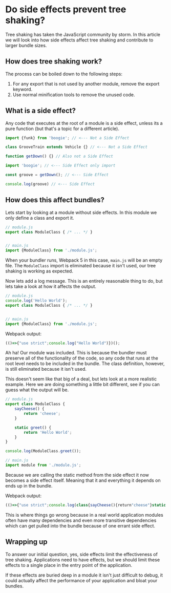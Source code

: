 # Do side effects prevent tree shaking?

Tree shaking has taken the JavaScript community by storm. In this article we
will look into how side effects affect tree shaking and contribute to larger
bundle sizes.

## How does tree shaking work?

The process can be boiled down to the following steps:

1. For any export that is not used by another module, remove the export keyword.
2. Use normal minification tools to remove the unused code.

## What is a side effect?

Any code that executes at the root of a module is a side effect, unless its a
pure function (but that's a topic for a different article).

```js
import {funk} from 'boogie'; // <--- Not a Side Effect

class GrooveTrain extends Vehicle {} // <--- Not a Side Effect

function getDown() {} // Also not a Side Effect
```


```js
import 'boogie'; // <--- Side Effect only import

const groove = getDown(); // <--- Side Effect

console.log(groove) // <--- Side Effect
```

## How does this affect bundles?

Lets start by looking at a module without side effects. In this module we only
define a class and export it.

```js
// module.js
export class ModuleClass { /* ... */ }


// main.js
import {ModuleClass} from './module.js';
```

When your bundler runs, Webpack 5 in this case, `main.js` will be an empty
file. The `ModuleClass` import is eliminated because it isn't used, our tree
shaking is working as expected.

Now lets add a log message. This is an entirely reasonable thing to do, but lets
take a look at how it affects the output.


```js
// module.js
console.log('Hello World');
export class ModuleClass { /* ... */ }


// main.js
import {ModuleClass} from './module.js';
```

Webpack output:

```js
(()=>{"use strict";console.log("Hello World")})();
```

Ah ha! Our module was included. This is because the bundler must preserve all of
the functionality of the code, so any code that runs at the root level needs to
be included in the bundle. The class definition, however, is still eliminated
because it isn't used.

This doesn't seem like that big of a deal, but lets look at a more realistic
example. Here we are doing something a little bit different, see if you can
guess what the output will be.

```js
// module.js
export class ModuleClass {
	sayCheese() {
		return 'cheese';
	}

	static greet() {
		return 'Hello World';
	}
} 

console.log(ModuleClass.greet());

// main.js
import module from './module.js';
```

Because we are calling the static method from the side effect it now becomes a
side effect itself. Meaning that it and everything it depends on ends up in the
bundle.

Webpack output:

```js
(()=>{"use strict";console.log(class{sayCheese(){return"cheese"}static greet(){return"Hello World"}}.greet())})();
```

This is where things go wrong because in a real world application modules often
have many dependencies and even more transitive dependencies which can get
pulled into the bundle because of one errant side effect.

## Wrapping up

To answer our initial question, yes, side effects limit the effectiveness of
tree shaking. Applications need to have effects, but we should limit these
effects to a single place in the entry point of the application.

If these effects are buried deep in a module it isn't just difficult to debug, it
could actually affect the performance of your application and bloat your
bundles.
